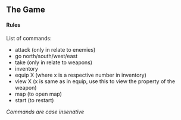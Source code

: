 ## The Game
#### Rules
 List of commands:
* attack (only in relate to enemies) 
* go north/south/west/east
* take (only in relate to weapons)
* inventory
* equip X (where x is a respective number in inventory)
* view X (x is same as in equip, use this to view the property of the weapon)
* map (to open map)
* start (to restart)

*Commands are case insenative*

